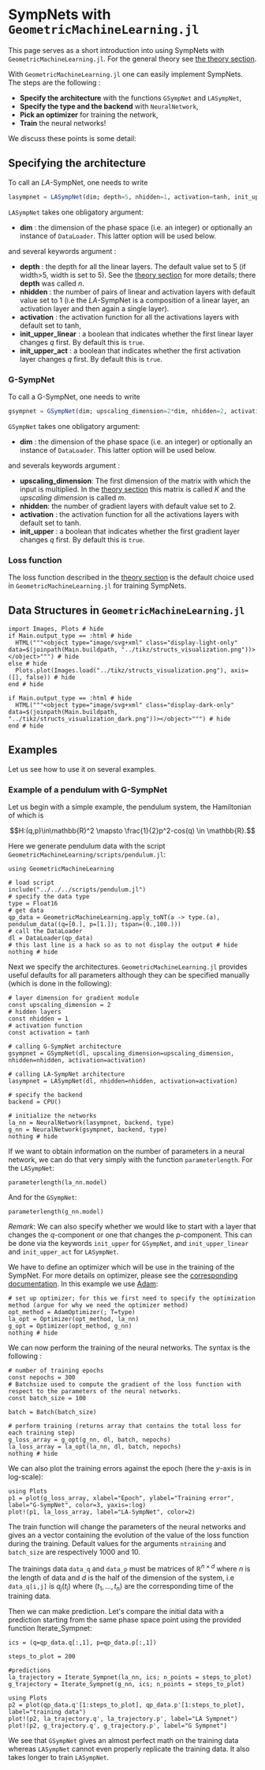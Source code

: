 # SympNets with `GeometricMachineLearning.jl`

This page serves as a short introduction into using SympNets with `GeometricMachineLearning.jl`. For the general theory see [the theory section](../architectures/sympnet.md).

With `GeometricMachineLearning.jl` one can easily implement SympNets. The steps are the following :
- __Specify the architecture__ with the functions `GSympNet` and `LASympNet`,
- __Specify the type and the backend__ with `NeuralNetwork`,
- __Pick an optimizer__ for training the network,
- __Train__ the neural networks!

We discuss these points is some detail:

## Specifying the architecture

To call an $LA$-SympNet, one needs to write

```julia
lasympnet = LASympNet(dim; depth=5, nhidden=1, activation=tanh, init_upper_linear=true, init_upper_act=true) 
```
`LASympNet` takes one obligatory argument:
- __dim__ : the dimension of the phase space (i.e. an integer) or optionally an instance of `DataLoader`. This latter option will be used below.

and several keywords argument :
- __depth__ : the depth for all the linear layers. The default value set to 5 (if width>5, width is set to 5). See the [theory section](../architectures/sympnet.md) for more details; there **depth** was called $n$.
- __nhidden__ : the number of pairs of linear and activation layers with default value set to 1 (i.e the $LA$-SympNet is a composition of a linear layer, an activation layer and then again a single layer). 
- __activation__ : the activation function for all the activations layers with default set to tanh,
- __init_upper_linear__ : a boolean that indicates whether the first linear layer changes $q$ first. By default this is `true`.
- __init_upper_act__ : a boolean that indicates whether the first activation layer changes $q$ first. By default this is `true`.

### G-SympNet

 To call a G-SympNet, one needs to write

```julia
gsympnet = GSympNet(dim; upscaling_dimension=2*dim, nhidden=2, activation=tanh, init_upper=true) 
```
`GSympNet` takes one obligatory argument:
- __dim__ : the dimension of the phase space (i.e. an integer) or optionally an instance of `DataLoader`. This latter option will be used below.

and severals keywords argument :
- __upscaling_dimension__: The first dimension of the matrix with which the input is multiplied. In the [theory section](../architectures/sympnet.md) this matrix is called $K$ and the *upscaling dimension* is called $m$.
- __nhidden__: the number of gradient layers with default value set to 2.
- __activation__ : the activation function for all the activations layers with default set to tanh.
- __init_upper__ : a boolean that indicates whether the first gradient layer changes $q$ first. By default this is `true`.

### Loss function

The loss function described in the [theory section](../architectures/sympnet.md) is the default choice used in `GeometricMachineLearning.jl` for training SympNets.

## Data Structures in `GeometricMachineLearning.jl`

```@example
import Images, Plots # hide
if Main.output_type == :html # hide
  HTML("""<object type="image/svg+xml" class="display-light-only" data=$(joinpath(Main.buildpath, "../tikz/structs_visualization.png"))></object>""") # hide
else # hide
  Plots.plot(Images.load("../tikz/structs_visualization.png"), axis=([], false)) # hide
end # hide
```

```@example
if Main.output_type == :html # hide 
  HTML("""<object type="image/svg+xml" class="display-dark-only" data=$(joinpath(Main.buildpath, "../tikz/structs_visualization_dark.png"))></object>""") # hide
end # hide
```

## Examples

Let us see how to use it on several examples.

### Example of a pendulum with G-SympNet

Let us begin with a simple example, the pendulum system, the Hamiltonian of which is 
```math
H:(q,p)\in\mathbb{R}^2 \mapsto \frac{1}{2}p^2-cos(q) \in \mathbb{R}.
```

Here we generate pendulum data with the script `GeometricMachineLearning/scripts/pendulum.jl`:

```@example sympnet
using GeometricMachineLearning

# load script
include("../../../scripts/pendulum.jl")
# specify the data type
type = Float16 
# get data 
qp_data = GeometricMachineLearning.apply_toNT(a -> type.(a), pendulum_data((q=[0.], p=[1.]); tspan=(0.,100.)))
# call the DataLoader
dl = DataLoader(qp_data)
# this last line is a hack so as to not display the output # hide
nothing # hide
```

Next we specify the architectures. `GeometricMachineLearning.jl` provides useful defaults for all parameters although they can be specified manually (which is done in the following):

```@example sympnet
# layer dimension for gradient module 
const upscaling_dimension = 2
# hidden layers
const nhidden = 1
# activation function
const activation = tanh

# calling G-SympNet architecture 
gsympnet = GSympNet(dl, upscaling_dimension=upscaling_dimension, nhidden=nhidden, activation=activation)

# calling LA-SympNet architecture 
lasympnet = LASympNet(dl, nhidden=nhidden, activation=activation)

# specify the backend
backend = CPU()

# initialize the networks
la_nn = NeuralNetwork(lasympnet, backend, type) 
g_nn = NeuralNetwork(gsympnet, backend, type)
nothing # hide
```

If we want to obtain information on the number of parameters in a neural network, we can do that very simply with the function `parameterlength`. For the `LASympNet`:
```@example sympnet
parameterlength(la_nn.model)
```

And for the `GSympNet`:
```@example sympnet
parameterlength(g_nn.model)
```

*Remark*: We can also specify whether we would like to start with a layer that changes the $q$-component or one that changes the $p$-component. This can be done via the keywords `init_upper` for `GSympNet`, and `init_upper_linear` and `init_upper_act` for `LASympNet`.

We have to define an optimizer which will be use in the training of the SympNet. For more details on optimizer, please see the [corresponding documentation](../Optimizer.md). In this example we use [Adam](../optimizers/adam_optimizer.md):

```@example sympnet
# set up optimizer; for this we first need to specify the optimization method (argue for why we need the optimizer method)
opt_method = AdamOptimizer(; T=type)
la_opt = Optimizer(opt_method, la_nn)
g_opt = Optimizer(opt_method, g_nn)
nothing # hide
```

We can now perform the training of the neural networks. The syntax is the following :

```@example sympnet
# number of training epochs
const nepochs = 300
# Batchsize used to compute the gradient of the loss function with respect to the parameters of the neural networks.
const batch_size = 100

batch = Batch(batch_size)

# perform training (returns array that contains the total loss for each training step)
g_loss_array = g_opt(g_nn, dl, batch, nepochs)
la_loss_array = la_opt(la_nn, dl, batch, nepochs)
nothing # hide
```

We can also plot the training errors against the epoch (here the $y$-axis is in log-scale):
```@example sympnet
using Plots
p1 = plot(g_loss_array, xlabel="Epoch", ylabel="Training error", label="G-SympNet", color=3, yaxis=:log)
plot!(p1, la_loss_array, label="LA-SympNet", color=2)
```
The train function will change the parameters of the neural networks and gives an a vector containing the evolution of the value of the loss function during the training. Default values for the arguments `ntraining` and `batch_size` are respectively $1000$ and $10$.

The trainings data `data_q` and `data_p` must be matrices of $\mathbb{R}^{n\times d}$ where $n$ is the length of data and $d$ is the half of the dimension of the system, i.e `data_q[i,j]` is $q_j(t_i)$ where $(t_1,...,t_n)$ are the corresponding time of the training data.

Then we can make prediction. Let's compare the initial data with a prediction starting from the same phase space point using the provided function Iterate_Sympnet:

```@example sympnet
ics = (q=qp_data.q[:,1], p=qp_data.p[:,1])

steps_to_plot = 200

#predictions
la_trajectory = Iterate_Sympnet(la_nn, ics; n_points = steps_to_plot)
g_trajectory = Iterate_Sympnet(g_nn, ics; n_points = steps_to_plot)

using Plots
p2 = plot(qp_data.q'[1:steps_to_plot], qp_data.p'[1:steps_to_plot], label="training data")
plot!(p2, la_trajectory.q', la_trajectory.p', label="LA Sympnet")
plot!(p2, g_trajectory.q', g_trajectory.p', label="G Sympnet")
```

We see that `GSympNet` gives an almost perfect math on the training data whereas `LASympNet` cannot even properly replicate the training data. It also takes longer to train `LASympNet`.